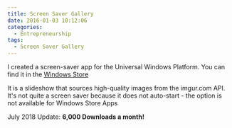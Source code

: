 ```yaml
---
title: Screen Saver Gallery
date: 2016-01-03 10:12:06
categories:
  - Entrepreneurship
tags:
  - Screen Saver Gallery
---
```


I created a screen-saver app for the Universal Windows Platform. You can find it in the [Windows Store](https://www.microsoft.com/en-us/store/apps/screen-saver-gallery/9nblggh5j8tx 'Screen Saver Gallery Download Link')

It is a slideshow that sources high-quality images from the imgur.com API. It's not quite a screen saver because it does not auto-start - the option is not available for Windows Store Apps

July 2018 Update: **6,000 Downloads a month!**
